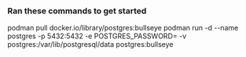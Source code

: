 ### Ran these commands to get started
podman pull docker.io/library/postgres:bullseye
podman run -d --name postgres -p 5432:5432 -e POSTGRES_PASSWORD=<password> -v postgres:/var/lib/postgresql/data postgres:bullseye